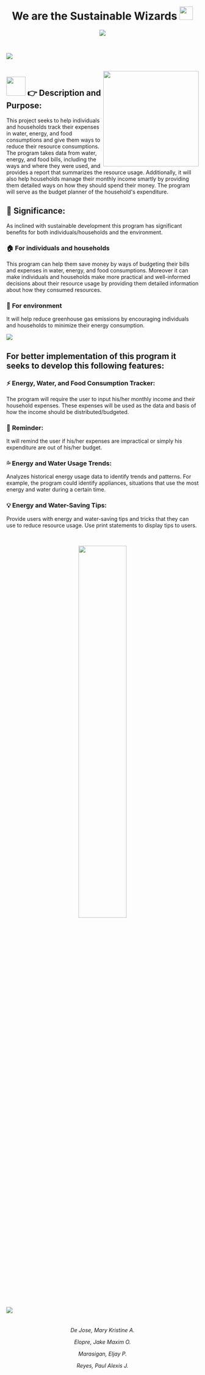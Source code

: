 <h1 align="center"><b>We are the Sustainable Wizards</b>
  <img src="https://media.giphy.com/media/hvRJCLFzcasrR4ia7z/giphy.gif" width="35"></h1>

<p align="center">
  <a href="https://github.com/DenverCoder1/readme-typing-svg"><img src="https://readme-typing-svg.herokuapp.com?font=Share+Tech+Mono&color=cyan&size=30%&center=true&vCenter=true&width=1500&height=150&lines=Sustainability+Wizard;A+Comprehensive+Sustainability+Tracker+for+Eco-Conscious+Living"></a>
</p>

<br>

<img src="https://user-images.githubusercontent.com/73097560/115834477-dbab4500-a447-11eb-908a-139a6edaec5c.gif"><br><br>

<picture> <img align="right" src="https://user-images.githubusercontent.com/129142641/228139771-e6868fe0-9779-4bf8-b866-70a63de21610.gif" width = 250px></picture>

## <picture><img src = "https://user-images.githubusercontent.com/129142641/228139994-36848a09-82eb-42aa-bf68-f45cb3c7e6e2.gif" width = 50px></picture> 👉 **Description and Purpose:**

This project seeks to help individuals and households track their expenses in water, energy, and food consumptions and give them ways to reduce their resource consumptions. The program takes data from water, energy, and food bills, including the ways and where they were used, and provides a report that summarizes the resource usage. Additionally, it will also help households manage their monthly income smartly by providing them detailed ways on how they should spend their money. The program will serve as the budget planner of the household's expenditure.
<br>

## 🔑 **Significance:**
As inclined with sustainable development this program has significant benefits for both individuals/households and the environment.
<br>

### 🏠 **For individuals and households**
This program can help them save money by ways of budgeting their bills and expenses in water, energy, and food consumptions. Moreover  it can make individuals and households make more practical and well-informed decisions about their resource usage by providing them detailed information about how they consumed resources.

### 🍃 **For environment**
It will help reduce greenhouse gas emissions by encouraging individuals and households to minimize their energy consumption.

<img src="https://user-images.githubusercontent.com/73097560/115834477-dbab4500-a447-11eb-908a-139a6edaec5c.gif"><br>

## **For better implementation of this program it seeks to develop this following features:**

### ⚡ **Energy, Water, and Food Consumption Tracker:**
The program will require the user to input his/her monthly income and their household expenses. These expenses will be used as the data and basis of how the income should be distributed/budgeted.

### 📣 **Reminder:**
It will remind the user if his/her expenses are impractical or simply his expenditure are out of his/her budget.

### 💦 **Energy and Water Usage Trends:**
Analyzes historical energy usage data to identify trends and patterns. For example, the program could identify appliances, situations that use the most energy and water during a certain time.

### 💡 **Energy and Water-Saving Tips:**
Provide users with energy and water-saving tips and tricks that they can use to reduce resource usage. Use print statements to display tips to users.

<br>
<p align = "center"><img width = 50% src="https://user-images.githubusercontent.com/129142641/228390690-e76a320d-7ddc-473c-a16a-94266e78b9bc.png"></p><br>

<img src="https://user-images.githubusercontent.com/73097560/115834477-dbab4500-a447-11eb-908a-139a6edaec5c.gif"><br><br>

<h6 align = "center">
<p>De Jose, Mary Kristine A.</p>
<p>Elopre, Jake Maxim O.</p>
<p>Marasigan, Eljay P.</p>
<p>Reyes, Paul Alexis J.</p>
</h6>
